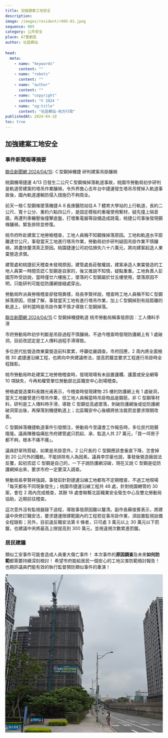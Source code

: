 ```yaml
---
title: 加強建案工地安全
description:
image: /images/resident/r005-01.jpeg
sequence: 005
category: 公共安全
place: A7重劃區
author: 社區網站

head:
  meta:
    - name: "keywords"
      content: ""
    - name: "robots"
      content: ""
    - name: "author"
      content: ""
    - name: "copyright"
      content: "© 2024 "
    - name: "og:title"
      content: "社區網站-地方行政"
publishedAt: 2024-04-18
toc: true
---
```


## 加強建案工地安全

### 事件新聞報導摘要

<a href="https://udn.com/news/story/7266/7898885">聯合新聞網 2024/04/15</a>: Ｃ型鋼掉機捷 研判建案吊掛釀禍

桃園機場捷運 4/13 日發生二公尺Ｃ型鋼條掉落軌道事故，桃園市勞動局初步研判是軌道旁建案的塔吊作業釀禍，令外界擔心去年台中捷運發生塔吊吊臂掉入軌道事故後，國內軌道運輸防侵入措施仍不夠周全。

前天一根Ｃ型鋼條墜落機捷Ａ８長庚醫院站往Ａ７體育大學站的上行軌道，長約二公尺、寬十公分、重約六點四公斤，是固定模板的重複使用繫材，疑先撞上隔音牆，再遭列車輾壓後撞擊底盤，打壞集電器等設備造成跳電，桃捷公司事後發現鋼條釀禍，緊急排除並修復。

桃市府昨赴建案工地勞檢稽查，工地人員稱不知鋼條掉落原因。工地和軌道水平距離達廿公尺，事發當天工地進行塔吊作業，勞動局初步研判疑因吊掛作業不慎釀禍，將盡快釐清真正原因。桃園捷運公司初估損失六十六萬元，將向建案起造人東霙營造求償。

建管處和桃捷前天稽查未發現原因，建管處長莊敬權說，建案承造人東霙營造的工地人員第一時間否認Ｃ型鋼是自家的，後又推說不知情，疑點重重。工地負責人彭國芳昨受訪說，當時僅廿六樓施工，墜落的Ｃ型鋼屬於廿五樓使用，墜落原因不明，只能研判可能從防護網接縫處穿出。

勞動局昨派員勞檢稽查卻發現異樣，局長李賢祥說，稽查時工地人員稱不知Ｃ型鋼掉落原因，但據了解，事發當天工地有進行塔吊作業，加上Ｃ型鋼掉到有段距離的軌道上，研判當時是吊掛作業不慎才導致Ｃ型鋼掉落。

<a href="https://udn.com/news/story/7324/7900436?fbclid=IwZXh0bgNhZW0CMTEAAR1P8NUA5Q8YsHUtJFB4CvAwvXxoAMo7NWbcyDehLxfyjThwMPwY-J5T1lY_aem_AQIESOm0TftPhvoL01kZq8x5Zvb8r3W5ZiFlOoqsJcNw-nmMfIEZikdALonosfXe7MJLn7Tvut0xjiOrW42rzuvp">聯合新聞網 2024/04/15</a> C 型鋼掉機捷軌道 桃市勞動局稱事發原因：工人傳料手滑

市府勞動局昨初步判斷是吊掛過程不慎釀禍，不過今稽查時發現防護網上有 1 處破洞，目前改認定是工人傳料過程手滑導致。

多位民代批營造商東霙營造前科累累，呼籲從嚴調查。市府回應，2 周內將全面檢視 30 處捷運沿線工程，也將向中央建議修法，提高罰鍰並要求工程進行吊掛時全程錄影。

桃市勞動局昨赴建案工地勞檢稽查時，發現現場有未設置護欄、護蓋或安全網等 10 項缺失，今再和權管單位勞動部北區職安中心到場稽查。

勞檢處營造業科長魏光甫表示，今稽查時發現建物 25 樓的防護網上有 1 處破洞，當天工地雖曾進行塔吊作業，但工地人員稱當時吊掛物品是鋼筋，非 C 型鋼等材料，研判是工人傳料時手滑，導致 C 型鋼從高處墜落，刺破防護網後或從防護網破洞穿出後，再彈落到機捷軌道上；北區職安中心後續將依法裁罰並要求限期改善。

C 型鋼掉落機捷軌道事件引發關注，勞動局今至議會工作報告時，多位民代砲聲隆隆。議員陳雅倫痛批市府建管處只罰起、承、監造人共 27 萬元，「買一坪房子都不夠，根本不痛不癢」。

議員舒翠玲質疑，如果是吊掛意外，2 公尺長的 C 型鋼應該會垂直下降，怎會掉到 20 公尺外的鐵軌，不能排除有人為因素。議員李宗豪也說，事發後營造廠說法反覆，起初否認 C 型鋼是自己的，一下子說防護網沒破，現在又說 C 型鋼是從防護網掉出來，要求市府一定要深入調查。

勞動局長李賢祥強調，事發前針對捷運沿線工地都有不定期稽查，不過工地現場「每天都有不同現象發生」；桃園市捷運沿線工程共 48 處，針對桃園轄管的 30 案，會在 2 周內完成檢查，其餘 18 處會聯繫北區職業安全衛生中心及雙北勞動局協助，近期前往稽查。

這次意外沒有監視器錄下過程，導致事發原因難以釐清。副市長蘇俊賓表示，將建議中央修訂職安法，要求捷運限建範圍內的工程若從事吊掛作業，須設置監視設備全程錄影；另外，目前違反職安法第 6 條者，只可處 3 萬元以上 30 萬元以下罰鍰，也建議中央將最高上限提高到 300 萬元，並視違規次數累進罰鍰。

### 居民建議

類似工安事件可能會造成人員重大傷亡事件！ 本次事件的**原因調查**及未來**如何防範**都需要持續深刻檢討！ 希望市府能給居民一個安心的工地災害防範檢討報告！ 也期許議員們能有效的執行監督預防類似事件的重演！

![r005-01.jpeg](/images/resident/r005-01.jpeg)
